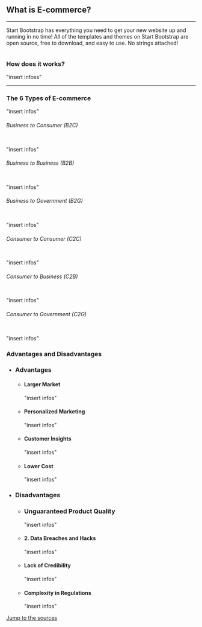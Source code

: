 <section class="bg-primary" id="ecommerce">
    <div class="container">
        <div class="row">
            <div class="col-lg-8 col-lg-offset-2 text-center">
                <h2 class="section-heading">What is E-commerce?</h2>
                <hr class="light">
                <p class="text-faded">Start Bootstrap has everything you need to get your new website up and running in no time! All of the templates and themes on Start Bootstrap are open source, free to download, and easy to use. No strings attached!</p>
                <img src="insert image" alt="">
               </div>
            </div>
        </div>
    <div>
         <div class="col-lg-8 col-lg-offset-2 text-center;margin-left:20em;margin-right:20em;">       
                <h3>
                How does it works?
                </h3>
                <p class="text-faded">
                "insert infoss"
                </p>
            <hr>
                <h3 class="top-h3"> The 6 Types of E-commerce </h3>
                <p class="text-faded">
                "insert infos"
            </p>
            </div>
                <div class="col-lg-8 col-lg-offset-2 text-center;margin-left:20em;margin-right:20em;">  
                <div class="item col-md-3 p-2">
                    <div class="card h-100">
                        <h6> Business to Consumer (B2C) </h6>
                        <img src="insert images" alt="">
                        <p>
                            "insert infos"
                        </p>
                    </div>
                 </div>
                <div class="item col-md-3 p-2">
                    <div class="card h-100">
                        <h6> Business to Business (B2B) </h6>
                        <img src="insert image" alt="">
                        <p>
                            "insert infos"
                        </p>
                    </div>
                </div>
                <div class="item col-md-3 p-2">
                    <div class="card h-100">
                        <h6> Business to Government (B2G) </h6>
                        <img src="insert image" alt="">
                        <p>
                            "insert infos"
                        </p>
                    </div>
                </div>
                <div class="item col-md-3 p-2">
                    <div class="card h-100">
                        <h6> Consumer to Consumer (C2C) </h6>
                        <img src="insert image" alt="">
                        <p>
                            "insert infos"
                        </p>
                    </div>
                </div>
                <div class="item col-md-3 p-2">
                    <div class="card h-100">
                        <h6> Consumer to Business (C2B) </h6>
                        <img src="insert image" alt="">
                        <p>
                            "insert infos"
                        </p>
                    </div>
                </div>
                <div class="item col-md-3 p-2">
                    <div class="card h-100">
                        <h6> Consumer to Government (C2G) </h6>
                        <img src="insert image" alt="">
                        <p>
                            "insert infos"
                        </p>
                    </div>
                </div>
            </div>
        <div>
         <div class="bg-primary;col-lg-8 col-lg-offset-2 text-center;margin-left:20em;margin-right:20em;">       
                <h3 class="top-h3"> Advantages and Disadvantages</h3>         
            <ul>
                 <li>
                <h3> Advantages </h3>
                  </li>
                    <ul>
                        <li>
                            <h4>Larger Market </h4>
                            <p class= "text-faded"> 
                                "insert infos"
                            </p>
                        </li>
                        <li>
                            <h4>
                            Personalized Marketing
                            </h4>
                            <p class= "text-faded">
                                "insert infos"
                            </p>
                        </li>
                        <li>
                            <h4>
                            Customer Insights
                            </h4>
                            <p class= "text-faded">
                                "insert infos"
                            </p>
                        </li>
                        <li>
                            <h4>
                            Lower Cost
                            </h4>
                            <p class= "text-faded">
                                "insert infos"
                            </p>
                        </li>
                    </ul>
                </ul>
             <ul>
                 <li>
                    <h3> Disadvantages </h3>
                     </li>
                        <ul>
                        <li>
                            <h3>Unguaranteed Product Quality </h4>
                            <p> 
                                "insert infos"
                            </p>
                        </li>
                        <li>
                            <h4>
                                2. Data Breaches and Hacks
                            </h4>
                            <p>
                                "insert infos"
                            </p>
                        </li>
                        <li>
                            <h4>
                             Lack of Credibility
                            </h4>
                            <p>
                                "insert infos"
                            </p>
                        </li>
                        <li>
                            <h4>
                            Complexity in Regulations
                            </h4>
                            <p>
                                "insert infos"
                            </p>
                        </li>
                    </ul>
                </div>
            </div>
        </div> 
          <div class="col-lg-8 col-lg-offset-2 text-center">
             <a href="#sources" class="btn btn-default btn-xl">Jump to the sources</a>
          </div>                                                
</section>
